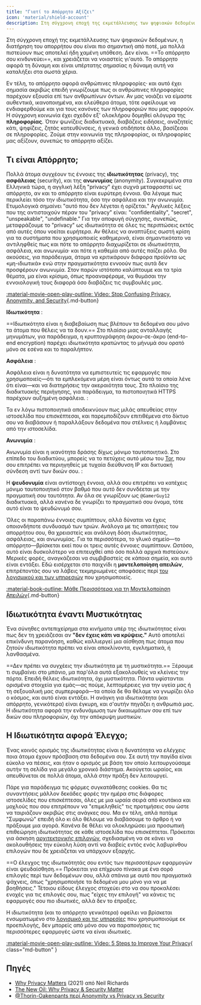```yaml
---
title: "Γιατί το Απόρρητο Αξίζει"
icon: 'material/shield-account'
description: Στη σύγχρονη εποχή της εκμετάλλευσης των ψηφιακών δεδομένων, η διατήρηση του απορρήτου σου είναι πιο σημαντική από ποτέ, μα πολλά πιστεύουν πως αποτελεί ήδη χαμένη υπόθεση. Δεν είναι.
---
```


Στη σύγχρονη εποχή της εκμετάλλευσης των ψηφιακών δεδομένων, η διατήρηση του απορρήτου σου είναι πιο σημαντική από ποτέ, μα πολλά πιστεύουν πως αποτελεί ήδη χαμένη υπόθεση. Δεν είναι. ==Το απόρρητο σου κινδυνεύει==, και χρειάζεται να νοιαστείς γι'αυτό. Το απόρρητο αφορά τη δύναμη και είναι υπέρτατης σημασίας η δύναμη αυτή να καταλήξει στα σωστά χέρια.

Εν τέλη, το απόρρητο αφορά ανθρώπινες πληροφορίες· και αυτό έχει σημασία ακριβώς επειδή γνωρίζουμε πως οι ανθρώπινες πληροφορίες παρέχουν εξουσία επί των ανθρωπίνων όντων. Αν μας νοιάζει να είμαστε αυθεντικά, ικανοποιημένα, και ελεύθερα άτομα, τότε οφείλουμε να ενδιαφερθούμε και για τους κανόνες των πληροφοριών που μας αφορούν. Η σύγχρονη κοινωνία έχει σχεδόν εξ' ολοκλήρου δομηθεί ολόγυρα της **πληροφορίας**. Όταν ψωνίζεις διαδικτυακά, διαβάζεις ειδήσεις, αναζητείς κάτι, ψηφίζεις, ζητάς κατευθύνσεις, ή γενικά οτιδήποτε άλλο, βασίζεσαι σε πληροφορίες. Ζούμε στην κοινωνία της πληροφορίας, οι πληροφορίες μας αξίζουν, συνεπώς το απόρρητο αξίζει.

## Τι είναι Απόρρητο;

Πολλά άτομα συγχέουν τις έννοιες της **ιδιωτικότητας** (privacy), της **ασφάλειας** (security), και της **ανωνυμίας** (anonymity). Συγκεκριμένα στα Ελληνικά τώρα, η αγγλική λέξη "privacy" έχει συχνά μεταφραστεί ως απόρρητο, αν και το απόρρητο είναι ευρύτερη έννοια. Θα λέγαμε πως περικλείει τόσο την ιδιωτικότητα, όσο την ασφάλεια και την ανωνυμία. Ετυμολογικά σημαίνει "αυτό που δεν λέγεται ή ορίζεται." Αγγλικές λέξεις που της αντιστοιχούν πέραν του "privacy" είναι: "confidentiality", "secret", "unspeakable", "undefinable." Για την αποφυγή σύγχησης, συνεπώς, μεταφράζουμε το "privacy" ως ιδιωτικότητα σε όλες τις περιπτώσεις εκτός από αυτές όπου νοείται ευρήτερα. Αν θέλεις να αναπτύξεις σωστή κρίση για τα συστήματα που χρησιμοποιείς καθημερινά, είναι σημαντικότατο να αντιληφθείς πως και πότε το απόρρητο διαχωρίζεται σε ιδιωτικότητα, ασφάλεια, και ανωνυμία· και πότε η καθεμία από αυτές παίζει ρόλο. Θα ακούσεις, για παράδειγμα, άτομα να κριτικάρουν διάφορα προϊόντα ως «μη-ιδιωτικά» ενώ στην πραγματικότητα εννοούν πως αυτά δεν προσφέρουν ανωνυμία. Στον παρών ιστότοπο καλύπτουμε και τα τρία θέματα, μα είναι κρίσιμο, όπως προαναφέραμε, να θυμάσαι την εννοιολογική τους διαφορά όσο διαβάζεις τις συμβουλές μας.

[:material-movie-open-play-outline: Video: Stop Confusing Privacy, Anonymity, and Security](https://www.privacyguides.org/videos/2025/03/14/stop-confusing-privacy-anonymity-and-security/ ""){.md-button}

<!-- markdownlint-disable-next-line -->
**Ιδιωτικότητα**
:

==Ιδιωτικότητα είναι η διαβεβαίωση πως βλέπουν τα δεδομένα σου μόνο τα άτομα που θέλεις να τα δουν.== Στο πλαίσιο μιας ανταλλαγής μηνυμάτων, για παράδειγμα, η κρυπτογράφηση άκρου-σε-άκρο (end-to-end encryption) παρέχει ιδιωτικότητα κρατώντας το μήνυμά σου ορατό μόνο σε εσένα και το παραλήπτον.

<!-- markdownlint-disable-next-line -->
**Ασφάλεια**
:

Ασφάλεια είναι η δυνατότητα να εμπιστευτείς τις εφαρμογές που χρησιμοποιείς—ότι τα εμπλεκόμενα μέρη είναι όντως αυτά τα οποία λένε ότι είναι—και να διατηρήσεις την ακεραιότητα τους. Στο πλαίσιο της διαδικτυακής περιήγησης, για παράδειγμα, τα πιστοποιητικά HTTPS παρέχουν αυξημένη ασφάλεια.
:

Τα εν λόγω πιστοποιητικά αποδεικνύουν πως μιλάς απευθείας στην ιστοσελίδα που επισκέπτεσαι, και παρεμποδίζουν επιτιθέμενα στο δίκτυο σου να διαβάσουν ή παραλλάξουν δεδομένα που στέλνεις ή λαμβάνεις από την ιστοσελίδα.

<!-- markdownlint-disable-next-line -->
**Ανωνυμία**
:

Ανωνυμία είναι η ικανότητα δράσης δίχως μόνιμο ταυτοποιητικό. Στο επίπεδο του διαδικτύου, μπορείς να το πετύχεις αυτό μέσω του [Tor](../tor.md), που σου επιτρέπει να περιηγηθείς με τυχαία διεύθυνση IP και δικτυακή σύνδεση αντί των δικών σου.
:

Η **ψευδονυμία** είναι αντίστοιχη έννοια, αλλά σου επιτρέπει να κατέχεις μόνιμο ταυτοποιητικό στον βαθμό που αυτό δεν συνδέεται με την πραγματική σου ταυτότητα. Αν όλα σε γνωρίζουν ως `@GamerGuy12` διαδικτυακά, αλλά κανένα δε γνωρίζει το πραγματικό σου όνομα, τότε αυτό είναι το ψευδώνυμό σου.

Όλες οι παραπάνω έννοιες συμπίπτουν, αλλά δύναται να έχεις οποιονδήποτε συνδυασμό των τριών. Ανάλογα με τις απαιτήσεις του απορρήτου σου, θα χρειαστείς και ανάλογη δόση ιδιωτικότητας, ασφάλειας, και ανωνυμίας. Για τα περισσότερα, το γλυκό σημείο—το απόρρητο—βρίσκεται εκεί που οι τρεις αυτές έννοιες συμπίπτουν. Ωστόσο, αυτό είναι δυσκολότερο να επιτευχθεί από όσο πολλά αρχικά πιστεύουν. Μερικές φορές, αναγκάζεσαι να συμβιβαστείς σε κάποια σημεία, και αυτό είναι εντάξει. Εδώ εισέρχεται στο παιχνίδι η **μοντελοποίηση απειλών**, επιτρέποντάς σου να λάβεις τεκμηριωμένες αποφάσεις περί [του λογισμικού και των υπηρεσιών](../tools.md) που χρησιμοποιείς.

[:material-book-outline: Μάθε Περισσότερα για τη Μοντελοποίηση Απειλών](threat-modeling.md ""){.md-button}

## Ιδιωτικότητα έναντι Μυστικότητας

Ένα σύνηθες αντεπιχείρημα στα κινήματα υπέρ της ιδιωτικότητας είναι πως δεν τη χρειάζεσαι αν **"δεν έχεις κάτι να κρύψεις."** Αυτό αποτελεί επικίνδυνη παρανόηση, καθώς καλλιεργεί μια αίσθηση πως άτομα που ζητούν ιδιωτικότητα πρέπει να είναι αποκλίνοντα, εγκληματικά, ή λανθασμένα.

==Δεν πρέπει να συγχέεις την ιδιωτικότητα με τη μυστικότητα.== Ξέρουμε τι συμβαίνει στο μπάνιο, μα παρ'όλα αυτά εξακολουθείς να κλείνεις την πόρτα. Επειδή θέλεις ιδιωτικότητα, όχι μυστικότητα. Πάντα υφίστανται ορισμένα στοιχεία για εμάς—ας πούμε, λεπτομέρειες για την υγεία μας ή τη σεξουαλική μας συμπεριφορά—τα οποία δε θα θέλαμε να γνωρίζει όλο ο κόσμος, και αυτό είναι εντάξει. Η ανάγκη για ιδιωτικότητα (και απόρρητο, γενικότερα) είναι έγκυρη, και σ'αυτήν πηγάζει η ανθρωπιά μας. Η ιδιωτικότητα αφορά την ενδυνάμωση των δικαιωμάτων σου επί των δικών σου πληροφοριών, όχι την απόκρυψη μυστικών.

## Η Ιδιωτικότητα αφορά Έλεγχο;

Ένας κοινός ορισμός της ιδιωτικότητας είναι η δυνατότητα να *ελέγχεις* ποια άτομα έχουν πρόσβαση στα δεδομένα σου. Σε αυτή την παγίδα είναι εύκολο να πέσεις, και ήταν ο ορισμός με βάση τον οποίο λειτουργούσαμε αυτήν τη σελίδα για μεγάλο χρονικό διάστημα. Ακούγεται ωραίος, και απευθύνεται σε πολλά άτομα, αλλά στην πράξη δεν λειτουργεί.

Πάρε για παράδειγμα τις φόρμες συγκατάθεσης cookies. Θα τις συναντήσεις μάλλον δεκάδες φορές την ημέρα στις διάφορες ιστοσελίδες που επισκέπτεσαι, όλες με μια ωραία σειρά από κουτάκια και μοχλούς που σου επιτρέπουν να "επιμεληθείς" τις προτιμήσεις σου ώστε να ταιριάζουν ακριβώς στις ανάγκες σου. Μα εν τέλη, απλά πατάμε "Συμφωνώ" επειδή όλο κι όλο θέλουμε να διαβάσουμε το άρθρο ή να πράξουμε μια αγορά. Κανένα δε θέλει να ολοκληρώσει μια προσωπική επιθεώρηση ιδιωτικότητας σε κάθε ιστοσελίδα που επισκέπτεται. Πρόκειται για άσκηση [αρχιτεκτονικής επιλογών](https://en.wikipedia.org/wiki/Choice_architecture), σχεδιασμένη να σε κάνει να ακολουθήσεις την εύκολη λύση αντί να διαβείς εντός ενός λαβυρίνθου επιλογών που δε χρειάζεται να υπάρχουν εξαρχής.

==Ο έλεγχος της ιδιωτικότητάς σου εντός των περισσοτέρων εφαρμογών είναι ψευδαίσθηση.== Πρόκειται για επίχρυσο πίνακα με ένα σορό επιλογές περί των δεδομένων σου, αλλά σπάνια με αυτό που πραγματικά ψάχνεις, όπως "χρησιμοποιήσε τα δεδομένα μου μόνο για να με βοηθήσεις." Τέτοιου είδους έλεγχος στοχεύει στο να σου προκαλέσει ενοχές για τις επιλογές σου, πως "είχες την επιλογή" να κάνεις τις εφαρμογές σου πιο ιδιωτικές, αλλά δεν το έπραξες.

Η ιδιωτικότητα (και το απόρρητο γενικότερα) οφείλει να βρίσκεται ενσωματωμένο στο [ λογισμικό και τις υπηρεσίες](../tools.md) που χρησιμοποιούμε εκ προεπιλογής, δεν μπορείς από μόνο σου να παραποιήσεις τις περισσότερες εφαρμογές ώστε να είναι ιδιωτικές.

[:material-movie-open-play-outline: Video: 5 Steps to Improve Your Privacy](https://www.privacyguides.org/videos/2025/02/14/5-easy-steps-to-protect-yourself-online/){ class="md-button" }

## Πηγές

- [Why Privacy Matters](https://amazon.com/dp/0190939044) (2021) από Neil Richards
- [The New Oil: Why Privacy & Security Matter](https://thenewoil.org/en/guides/prologue/why)
- [@Thorin-Oakenpants περί Anonymity vs Privacy vs Security](https://code.privacyguides.dev/privacyguides/privacytools.io/issues/1760#issuecomment-10452)
